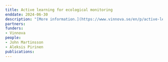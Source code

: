 ```yaml
---
title: Active learning for ecological monitoring
enddate: 2024-06-30
description: "[More information.](https://www.vinnova.se/en/p/active-learning-for-ecological-monitoring/?_t_tags=language:sv,siteid:6a0eda26-a5be-4f47-a778-b9393a63f812&_t_hit.id=Vinnova_Models_Pages_ProjectPage/_63ee6101-8c57-4ac6-a727-af6e0b1b60f2_sv&_t_hit.pos=3)"
partners:
funders:
- Vinnova
people:
- John Martinsson
- Aleksis Pirinen
publications:
---
```


